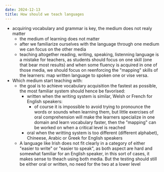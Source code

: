 ```yaml
---
date: 2024-12-13
title: How should we teach languages
---
```

- acquiring vocabulary and grammar is key, the medium does not realy matter
	- the medium of learning does not matter
	- after we familiarize ourselves with the language through one medium we can focus on the other media
	- teaching altogether reading, writing, speaking, listenning language is a mistake for teachers, as students should focus on one skill (one that bear most results) and when some fluency is acquired in one of those media, we should focus on reenforcing the "mapping" skills of the learners: map written language to spoken one or vise versa.
- Which medium start teaching with:
	- the goal is to achieve vocabulary acquisition the fastest as possible, the most familiar system should hence be favorised:
		- written when the writing system is similar, Welsh or French for English speakers:
			- of course it is impossible to avoid trying to pronounce the words or sounds when learning them, but little exercises of oral comprehension will make the learners specialize in one domain and learn vocabulary faster, then the "mapping" can be worked on when a critical level is reached
		- oral when the writting system is too different (different alphabet), Chineese, Arabic or Greek for English speakers
	- A language like Irish does not fit clearly in a category of either "easier to write" or "easier to speak", as both aspect are hard and somewhat familiar for an English speaker, in this sort of cases, it makes sense to theach using both media. But the testing should still be either oral or written, no need for the two at a lower level
	
